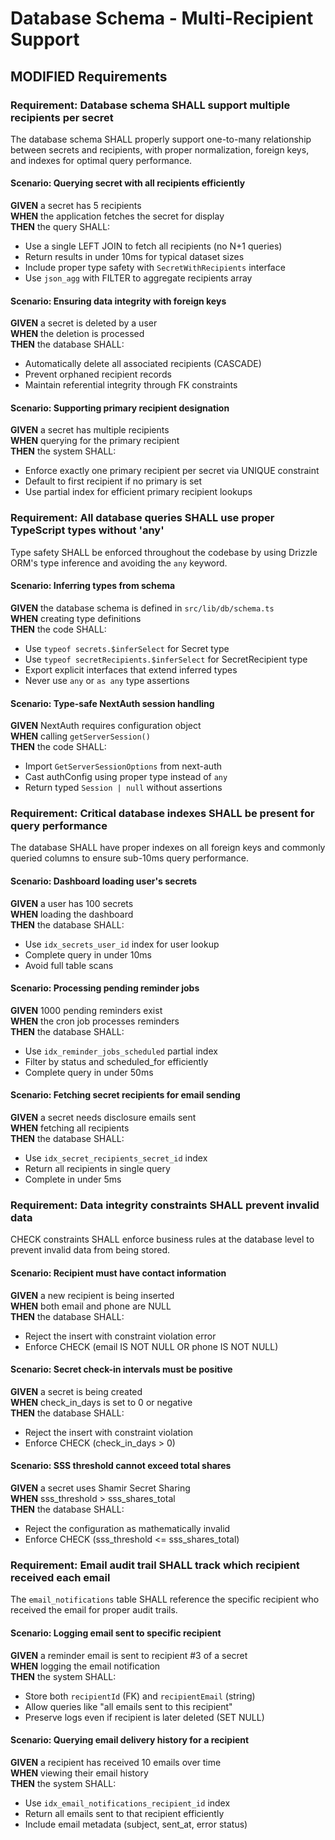 # Database Schema - Multi-Recipient Support

## MODIFIED Requirements

### Requirement: Database schema SHALL support multiple recipients per secret

The database schema SHALL properly support one-to-many relationship between secrets and recipients, with proper normalization, foreign keys, and indexes for optimal query performance.

#### Scenario: Querying secret with all recipients efficiently

**GIVEN** a secret has 5 recipients  
**WHEN** the application fetches the secret for display  
**THEN** the query SHALL:
- Use a single LEFT JOIN to fetch all recipients (no N+1 queries)
- Return results in under 10ms for typical dataset sizes
- Include proper type safety with `SecretWithRecipients` interface
- Use `json_agg` with FILTER to aggregate recipients array

#### Scenario: Ensuring data integrity with foreign keys

**GIVEN** a secret is deleted by a user  
**WHEN** the deletion is processed  
**THEN** the database SHALL:
- Automatically delete all associated recipients (CASCADE)
- Prevent orphaned recipient records
- Maintain referential integrity through FK constraints

#### Scenario: Supporting primary recipient designation

**GIVEN** a secret has multiple recipients  
**WHEN** querying for the primary recipient  
**THEN** the system SHALL:
- Enforce exactly one primary recipient per secret via UNIQUE constraint
- Default to first recipient if no primary is set
- Use partial index for efficient primary recipient lookups

### Requirement: All database queries SHALL use proper TypeScript types without 'any'

Type safety SHALL be enforced throughout the codebase by using Drizzle ORM's type inference and avoiding the `any` keyword.

#### Scenario: Inferring types from schema

**GIVEN** the database schema is defined in `src/lib/db/schema.ts`  
**WHEN** creating type definitions  
**THEN** the code SHALL:
- Use `typeof secrets.$inferSelect` for Secret type
- Use `typeof secretRecipients.$inferSelect` for SecretRecipient type
- Export explicit interfaces that extend inferred types
- Never use `any` or `as any` type assertions

#### Scenario: Type-safe NextAuth session handling

**GIVEN** NextAuth requires configuration object  
**WHEN** calling `getServerSession()`  
**THEN** the code SHALL:
- Import `GetServerSessionOptions` from next-auth
- Cast authConfig using proper type instead of `any`
- Return typed `Session | null` without assertions

### Requirement: Critical database indexes SHALL be present for query performance

The database SHALL have proper indexes on all foreign keys and commonly queried columns to ensure sub-10ms query performance.

#### Scenario: Dashboard loading user's secrets

**GIVEN** a user has 100 secrets  
**WHEN** loading the dashboard  
**THEN** the database SHALL:
- Use `idx_secrets_user_id` index for user lookup
- Complete query in under 10ms
- Avoid full table scans

#### Scenario: Processing pending reminder jobs

**GIVEN** 1000 pending reminders exist  
**WHEN** the cron job processes reminders  
**THEN** the database SHALL:
- Use `idx_reminder_jobs_scheduled` partial index
- Filter by status and scheduled_for efficiently
- Complete query in under 50ms

#### Scenario: Fetching secret recipients for email sending

**GIVEN** a secret needs disclosure emails sent  
**WHEN** fetching all recipients  
**THEN** the database SHALL:
- Use `idx_secret_recipients_secret_id` index
- Return all recipients in single query
- Complete in under 5ms

### Requirement: Data integrity constraints SHALL prevent invalid data

CHECK constraints SHALL enforce business rules at the database level to prevent invalid data from being stored.

#### Scenario: Recipient must have contact information

**GIVEN** a new recipient is being inserted  
**WHEN** both email and phone are NULL  
**THEN** the database SHALL:
- Reject the insert with constraint violation error
- Enforce CHECK (email IS NOT NULL OR phone IS NOT NULL)

#### Scenario: Secret check-in intervals must be positive

**GIVEN** a secret is being created  
**WHEN** check_in_days is set to 0 or negative  
**THEN** the database SHALL:
- Reject the insert with constraint violation
- Enforce CHECK (check_in_days > 0)

#### Scenario: SSS threshold cannot exceed total shares

**GIVEN** a secret uses Shamir Secret Sharing  
**WHEN** sss_threshold > sss_shares_total  
**THEN** the database SHALL:
- Reject the configuration as mathematically invalid
- Enforce CHECK (sss_threshold <= sss_shares_total)

### Requirement: Email audit trail SHALL track which recipient received each email

The `email_notifications` table SHALL reference the specific recipient who received the email for proper audit trails.

#### Scenario: Logging email sent to specific recipient

**GIVEN** a reminder email is sent to recipient #3 of a secret  
**WHEN** logging the email notification  
**THEN** the system SHALL:
- Store both `recipientId` (FK) and `recipientEmail` (string)
- Allow queries like "all emails sent to this recipient"
- Preserve logs even if recipient is later deleted (SET NULL)

#### Scenario: Querying email delivery history for a recipient

**GIVEN** a recipient has received 10 emails over time  
**WHEN** viewing their email history  
**THEN** the system SHALL:
- Use `idx_email_notifications_recipient_id` index
- Return all emails sent to that recipient efficiently
- Include email metadata (subject, sent_at, error status)
